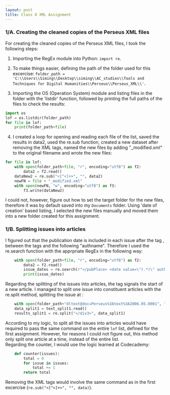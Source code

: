 ```yaml
---
layout: post
title: Class 8 XML Assignment
---
```


### 1/A. Creating the cleaned copies of the Perseus XML files
For creating the cleaned copies of the Perseus XML files, I took the following steps:  

1. Importing the RegEx module into Python: `import re`.  

2. To make things easier, defining the path of the folder used for this excercise: `folder_path = 'C:\\Users\\Siming\\Desktop\\siming\\AC_studies\\Tools and Techniques for Digital Humanities\\Perseus\\Perseus_XML\\'`.  

3. Importing the OS (Operation System) module and listing files in the folder with the 'listdir' function, followed by printing the full paths of the files to check the results:  
```python
import os
lof = os.listdir(folder_path)
for file in lof:
    print(folder_path+file)
```
    
4. I created a loop for opening and reading each file of the list, saved the results in data2, used the re.sub function, 
created a new dataset after removing the XML tags, named the new files by adding "_modified.xml" to the original filename 
and wrote the new files:
```python
for file in lof:
    with open(folder_path+file, "r", encoding="utf8") as f2:
        data2 = f2.read()
    dataNew2 = re.sub("<[^<]+>", "", data2)
    newFN = file + "_modified.xml"
    with open(newFN, "w", encoding="utf8") as f3:
        f3.write(dataNew2)
```

I could not, however, figure out how to set the target folder for the new files, therefore it was by default saved into my
`Documents` folder. Using 'date of creation' based listing, I selected the new files manually and moved them into a new folder
created for this assignment.  


### 1/B. Splitting issues into articles
I figured out that the publication date is included in each issue after the tag <date value>, between the tags </pubPlace> and the following "authname". Therefore I used the re.search function with the apprpriate RegEx in the following way:  
```python
    with open(folder_path+file, "r", encoding="utf8") as f2:
        data2 = f2.read()
        issue_dates = re.search(r"</pubPlace> <date value=\"(.*)\" authname", data2).group(1)
        print(issue_dates)
```  
Regarding the splitting of the issues into articles, the tag <div3> signals the start of a new article. I managed to split one issue into
constituent articles with the re.split method, splitting the issue at </div3>:  
```python
    with open(folder_path+"dltext@doc=Perseus%3Atext%3A2006.05.0001", "r", encoding="utf8") as text_split1:
    data_split1 = text_split1.read()
    results_split1 = re.split("</div3>", data_split1)
```  
According to my logic, to split all the issues into articles would have required to pass the same command on the entire `lof` list, defined for the first assignment. However, for reasons I could not figure out, this method only split one article at a time, instead of the entire list.  
Regarding the counter, I would use the logic learned at Codecademy:  
```python
    def counter(issues):
        total = 0
        for issue in issues:
            total += 1
        return total
```  
Removing the XML tags would involve the same command as in the first excercise (`re.sub("<[^<]+>", "", data)`).

    
